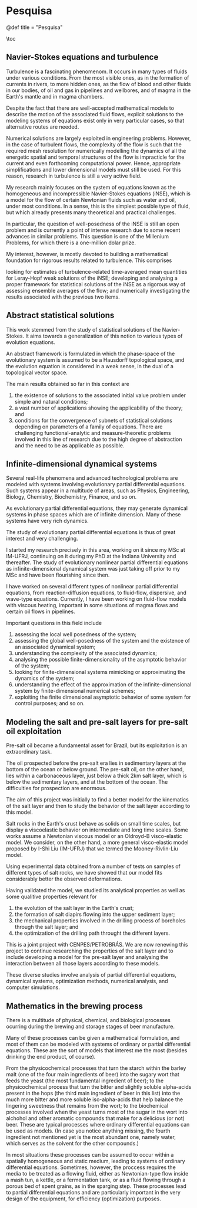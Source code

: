 # Pesquisa

@def title = "Pesquisa"

\toc

## Navier-Stokes equations and turbulence

Turbulence is a fascinating phenomenom. It occurs in many types of fluids under various conditions. From the most visible ones, as in the formation of currents in rivers, to more hidden ones, as the flow of blood and other fluids in our bodies, of oil and gas in pipelines and wellbores, and of magma in the Earth's mantle and in magma chambers.

Despite the fact that there are well-accepted mathematical models to describe the motion of the associated fluid flows, explicit solutions to the modeling systems of equations exist only in very particular cases, so that alternative routes are needed.

Numerical solutions are largely exploited in engineering problems. However, in the case of turbulent flows, the complexity of the flow is such that the required mesh resolution for numerically modelling the dynamics of all the energetic spatial and temporal structures of the flow is impracticle for the current and even forthcoming computational power. Hence, appropriate simplifications and lower dimensional models must still be used. For this reason, research in turbulence is still a very active field.

My research mainly focuses on the system of equations known as the homogeneous and incompressible Navier-Stokes equations (iNSE), which is a model for the flow of certain Newtonian fluids such as water and oil, under most conditions. In a sense, this is the simplest possible type of fluid, but which already presents many theoretical and practical challenges.

In particular, the question of well-posedness of the iNSE is still an open problem and is currently a point of intense research due to some recent advances in similar problems. This question is one of the Millenium Problems, for which there is a one-million dolar prize.

My interest, however, is mostly devoted to building a mathematical foundation for rigorous results related to turbulence. This comprises

looking for estimates of turbulence-related time-averaged mean quantities for Leray-Hopf weak solutions of the iNSE;
developing and analysing a proper framework for statistical solutions of the iNSE as a rigorous way of assessing ensemble averages of the flow; and
numerically investigating the results associated with the previous two items.

## Abstract statistical solutions

This work stemmed from the study of statistical solutions of the Navier-Stokes. It aims towards a generalization of this notion to various types of evolution equations.

An abstract framework is formulated in which the phase-space of the evolutionary system is assumed to be a Hausdorff topological space, and the evolution equation is considered in a weak sense, in the dual of a topological vector space.

The main results obtained so far in this context are

1. the existence of solutions to the associated initial value problem under simple and natural conditions;
1. a vast number of applications showing the applicability of the theory; and
1. conditions for the convergence of subnets of statistical solutions depending on parameters of a family of equations.
There are challenging functional-analytic and measure-theoretic problems involved in this line of research due to the high degree of abstraction and the need to be as applicable as possible.

## Infinite-dimensional dynamical systems

Several real-life phenomena and advanced technological problems are modeled with systems involving evolutionary partial differential equations. Such systems appear in a multitude of areas, such as Physics, Engineering, Biology, Chemistry, Biochemistry, Finance, and so on.

As evolutionary partial differential equations, they may generate dynamical systems in phase spaces which are of infinite dimension. Many of these systems have very rich dynamics.

The study of evolutionary partial differential equations is thus of great interest and very challenging.

I started my research precisely in this area, working on it since my MSc at IM-UFRJ, continuing on it during my PhD at the Indiana University and thereafter. The study of evolutionary nonlinear partial differential equations as infinite-dimensional dynamical system was just taking off prior to my MSc and have been flourishing since then.

I have worked on several different types of nonlinear partial differential equations, from reaction-diffusion equations, to fluid-flow, dispersive, and wave-type equations. Currently, I have been working on fluid-flow models with viscous heating, important in some situations of magma flows and certain oil flows in pipelines.

Important questions in this field include

1. assessing the local well posedness of the system;
1. assessing the global well-posedness of the system and the existence of an associated dynamical system;
1. understanding the complexity of the associated dynamics;
1. analysing the possible finite-dimensionality of the asymptotic behavior of the system;
1. looking for finite-dimensional systems mimicking or approximating the dynamics of the system;
1. understanding the effect of the approximation of the infinite-dimensional system by finite-dimensional numerical schemes;
1. exploiting the finite dimensional asymptotic behavior of some system for control purposes; and so on.

## Modeling the salt and pre-salt layers for pre-salt oil exploitation

Pre-salt oil became a fundamental asset for Brazil, but its exploitation is an extraordinary task.

The oil prospected before the pre-salt era lies in sedimentary layers at the bottom of the ocean or below ground. The pre-salt oil, on the other hand, lies within a carbonaceous layer, just below a thick 2km salt layer, which is below the sedimentary layers, and at the bottom of the ocean. The difficulties for prospection are enormous.

The aim of this project was initially to find a better model for the kinematics of the salt layer and then to study the behavior of the salt layer according to this model.

Salt rocks in the Earth's crust behave as solids on small time scales, but display a viscoelastic behavior on intermediate and long time scales. Some works assume a Newtonian viscous model or an Oldroyd-B visco-elastic model. We consider, on the other hand, a more general visco-elastic model proposed by I-Shi Liu (IM-UFRJ) that we termed the Mooney-Rivlin-Liu model.

Using experimental data obtained from a number of tests on samples of different types of salt rocks, we have showed that our model fits considerably better the observed deformations.

Having validated the model, we studied its analytical properties as well as some qualitive properties relevant for

1. the evolution of the salt layer in the Earth's crust;
1. the formation of salt diapirs flowing into the upper sediment layer;
1. the mechanical properties involved in the drilling process of boreholes through the salt layer; and
1. the optimization of the drilling path throught the different layers.

This is a joint project with CENPES/PETROBRÁS. We are now renewing this project to continue researching the properties of the salt layer and to include developing a model for the pre-salt layer and analysing the interaction between all those layers according to these models.

These diverse studies involve analysis of partial differential equations, dynamical systems, optimization methods, numerical analysis, and computer simulations.

## Mathematics in the brewing process

There is a multitude of physical, chemical, and biological processes ocurring during the brewing and storage stages of beer manufacture.

Many of these processes can be given a mathematical formulation, and most of them can be modeled with systems of ordinary or partial differential equations. These are the sort of models that interest me the most (besides drinking the end product, of course).

From the physicochemical processes that turn the starch within the barley malt (one of the four main ingredients of beer) into the sugary wort that feeds the yeast (the most fundamental ingredient of beer); to the physicochemical process that turn the bitter and slightly soluble alpha-acids present in the hops (the third main ingredient of beer in this list) into the much more bitter and more soluble iso-alpha-acids that help balance the lingering sweetness that remains from the wort; to the biochemical processes involved when the yeast turns most of the sugar in the wort into alchohol and other aromatic compounds that make for a delicious (or not) beer. These are typical processes where ordinary differential equations can be used as models. (In case you notice anything missing, the fourth ingredient not mentioned yet is the most abundant one, namely water, which serves as the solvent for the other compounds.)

In most situations these processes can be assumed to occur within a spatially homogeneous and static medium, leading to systems of ordinary differential equations. Sometimes, however, the proccess requires the media to be treated as a flowing fluid, either as Newtonian-type flow inside a mash tun, a kettle, or a fermentation tank, or as a fluid flowing through a porous bed of spent grains, as in the sparging step. These processes lead to partial differential equations and are particularly important in the very design of the equipment, for efficiency (optimization) purposes.
